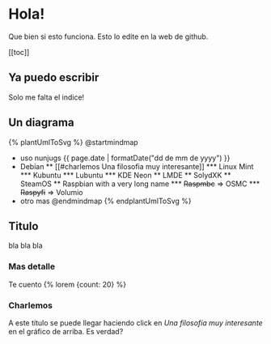 
# Hola!

Que bien si esto funciona. Esto lo edite en la web de github.

[[toc]]

## Ya puedo escribir

Solo me falta el indice!

## Un diagrama

{% plantUmlToSvg %}
@startmindmap
* uso nunjugs {{ page.date | formatDate("dd de mm de yyyy") }}
* Debian
** [[#charlemos Una filosofia muy interesante]]
*** Linux Mint
*** Kubuntu
*** Lubuntu
*** KDE Neon
** LMDE
** SolydXK
** SteamOS
** Raspbian with a very long name
*** <s>Raspmbc</s> => OSMC
*** <s>Raspyfi</s> => Volumio
* otro mas
@endmindmap
{% endplantUmlToSvg %}

## Titulo

bla bla bla

### Mas detalle

Te cuento {% lorem {count: 20} %}

### Charlemos

A este título se puede llegar haciendo click en _Una filosofía muy interesante_ en el gráfico de arriba. Es verdad?

